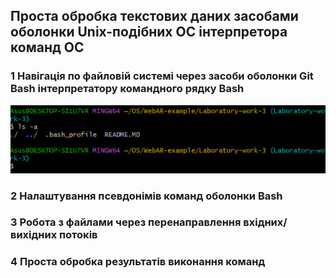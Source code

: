 ## Проста обробка текстових даних засобами оболонки Unix-подібних ОС інтерпретора команд ОС

### 1 Навігація по файловій системі через засоби оболонки Git Bash інтерпретатору командного рядку Bash

![image](https://github.com/Lysdorf/WebAR-example/blob/main/Laboratory-work-3/assets/2-2-1.png)

### 2 Налаштування псевдонімів команд оболонки Bash

### 3 Робота з файлами через перенаправлення вхідних/вихідних потоків

### 4 Проста обробка результатів виконання команд
